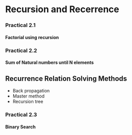 # Recursion and Recerrence

### Practical 2.1

#### Factorial using recursion

### Practical 2.2

#### Sum of Natural numbers until N elements

## Recurrence Relation Solving Methods

- Back propagation
- Master method
- Recursion tree

### Practical 2.3

#### Binary Search
